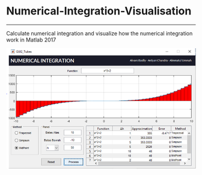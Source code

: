 # Numerical-Integration-Visualisation
---
Calculate numerical integration and visualize how the numerical integration work in Matlab 2017
<br>

![](interface.png)
